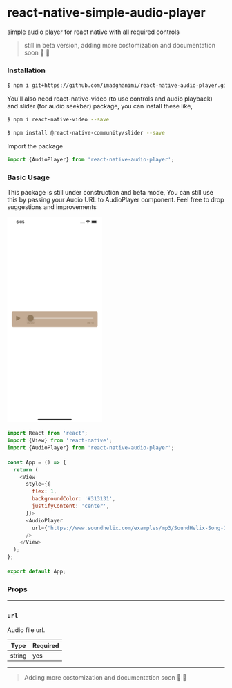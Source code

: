 # react-native-simple-audio-player
simple audio player for react native with all required controls

> still in beta version, adding more costomization and documentation soon  :rocket:  :beers:

### Installation

```bash
$ npm i git+https://github.com/imadghanimi/react-native-audio-player.git --save
```

You'll also need react-native-video (to use controls and audio playback) and slider (for audio seekbar) package, you can install these like,

```bash
$ npm i react-native-video --save
```

```bash
$ npm install @react-native-community/slider --save
```

Import the package

```javascript
import {AudioPlayer} from 'react-native-audio-player';
```

### Basic Usage

This package is still under construction and beta mode, You can still use this by passing your Audio URL to AudioPlayer component. Feel free to drop suggestions and improvements

<img src="./example/example.png" width="220">

```javascript
import React from 'react';
import {View} from 'react-native';
import {AudioPlayer} from 'react-native-audio-player';

const App = () => {
  return (
    <View
      style={{
        flex: 1,
        backgroundColor: '#313131',
        justifyContent: 'center',
      }}>
      <AudioPlayer
        url={'https://www.soundhelix.com/examples/mp3/SoundHelix-Song-1.mp3'}
      />
    </View>
  );
};

export default App;
```

### Props

---

### `url`

Audio file url.

| Type       | Required |
| ---------- | -------- |
| string     | yes      |

---

> Adding more costomization and documentation soon  :rocket:  :beers:
